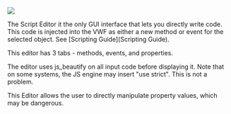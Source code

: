 ![](http://i.imgur.com/Q7vXG9s.png)

The Script Editor it the only GUI interface that lets you directly write code. This code is injected into the VWF as either a new method or event for the selected object. See [Scripting Guide](Scripting Guide). 

This editor has 3 tabs - methods, events, and properties. 

The editor uses js_beautify on all input code before displaying it. Note that on some systems, the JS engine may insert "use strict". This is not a problem. 

This Editor allows the user to directly manipulate property values, which may be dangerous. 